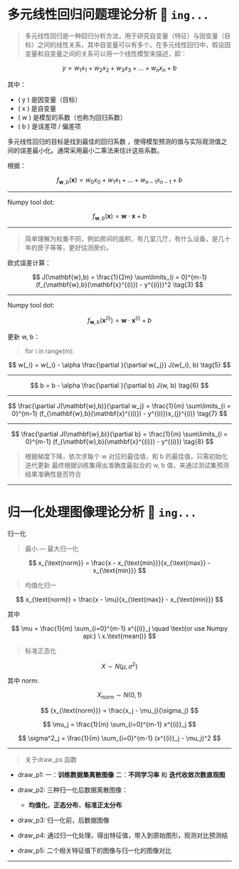 # 多元线性回归问题理论分析 🚀️ `ing...`

> 多元线性回归是一种回归分析方法，用于研究自变量（特征）与因变量（目标）之间的线性关系，其中自变量可以有多个。在多元线性回归中，假设因变量和自变量之间的关系可以用一个线性模型来描述，即：

$$
y = w_{1}x_{1} + w_{2}x_{2} + w_{3}x_{3} + \ldots + w_{n}x_{n} + b
$$

其中：

- \( y \) 是因变量（目标）
- ( x ) 是自变量
- ( w ) 是模型的系数（也称为回归系数）
- ( b ) 是误差项 / 偏差项

多元线性回归的目标是找到最佳的回归系数 ，使得模型预测的值与实际观测值之间的误差最小化。通常采用最小二乘法来估计这些系数。

根据：

$$ f_{\mathbf{w},b}(\mathbf{x}) =  w_0x_0 + w_1x_1 +... + w_{n-1}x_{n-1} + b \tag{1} $$

---
Numpy tool dot:

$$ f_{\mathbf{w},b}(\mathbf{x}) = \mathbf{w} \cdot \mathbf{x} + b  \tag{2} $$

---
> 简单理解为权重不同，例如房间的面积，有几室几厅，有什么设备，是几十年的房子等等，更好估测房价。

欧式误差计算：

$$ J(\mathbf{w},b) = \frac{1}{2m} \sum\limits_{i = 0}^{m-1} (f_{\mathbf{w},b}(\mathbf{x}^{(i)}) - y^{(i)})^2 \tag{3} $$

---
Numpy tool dot:

$$ f_{\mathbf{w},b}(\mathbf{x}^{(i)}) = \mathbf{w} \cdot \mathbf{x}^{(i)} + b  \tag{4} $$

更新 w, b：

> for i in range(m):

$$ w{_i} = w{_i} - \alpha \frac{\partial }{\partial w{_j}} J(w{_i}, b) \tag{5} $$

---
$$ b = b - \alpha \frac{\partial }{\partial b} J(w, b) \tag{6} $$

---
$$ \frac{\partial J(\mathbf{w},b)}{\partial w_j}  = \frac{1}{m} \sum\limits_{i = 0}^{m-1} (f_{\mathbf{w},b}(\mathbf{x}^{(i)}) - y^{(i)})x_{j}^{(i)} \tag{7} $$

---
$$ \frac{\partial J(\mathbf{w},b)}{\partial b}  = \frac{1}{m} \sum\limits_{i = 0}^{m-1} (f_{\mathbf{w},b}(\mathbf{x}^{(i)}) - y^{(i)}) \tag{8} $$

> 根据梯度下降，依次求每个 w 对应的最佳值，和 b 的最佳值，只需初始化迭代更新
> 最终根据训练集得出准确度最拟合的 w, b 值，来通过测试集预测结果准确性是否符合

---

# 归一化处理图像理论分析 🚀️ `ing...`

归一化

> 最小 — 最大归一化

$$
x_{\text{norm}} = \frac{x - x_{\text{min}}}{x_{\text{max}} - x_{\text{min}}}
$$

> 均值化归一

$$
x_{\text{norm}} = \frac{x - \mu}{x_{\text{max}} - x_{\text{min}}}
$$

其中

$$
\mu = \frac{1}{m} \sum_{i=0}^{m-1} x^{(i)}_j \quad \text{or use Numpy api:} \ x.\text{mean()}
$$

> 标准正态化

$$
X \sim N(\mu, \sigma^2)
$$

其中 norm:

$$
X_{\text{norm}} \sim N(0, 1)
$$

$$
{x_{\text{norm}}} = \frac{x_j - \mu_j}{\sigma_j}
$$

$$
\mu_j = \frac{1}{m} \sum_{i=0}^{m-1} x^{(i)}_j
$$

$$
\sigma^2_j = \frac{1}{m} \sum_{i=0}^{m-1} (x^{(i)}_j - \mu_j)^2
$$

---

> 关于draw_ps 函数

- draw_p1:
  一：**训练数据集离散图像**
  二：**不同学习率** 和 **迭代收敛次数直观图**

- draw_p2:
  三种归一化后数据离散图像：
  
  - **均值化**，**正态分布**，**标准正太分布**

- draw_p3:
  归一化前，后数据图像

- draw_p4:
  通过归一化处理，得出特征值，带入到原始图形，观测对比预测结

- draw_p5:
  二个相关特征值下的图像与归一化的图像对比

---
